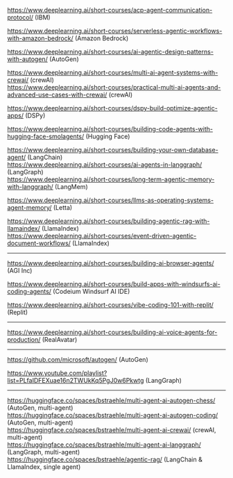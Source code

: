 https://www.deeplearning.ai/short-courses/acp-agent-communication-protocol/ (IBM)  

https://www.deeplearning.ai/short-courses/serverless-agentic-workflows-with-amazon-bedrock/ (Amazon Bedrock)  

https://www.deeplearning.ai/short-courses/ai-agentic-design-patterns-with-autogen/ (AutoGen)  

https://www.deeplearning.ai/short-courses/multi-ai-agent-systems-with-crewai/ (crewAI)  
https://www.deeplearning.ai/short-courses/practical-multi-ai-agents-and-advanced-use-cases-with-crewai/ (crewAI)  

https://www.deeplearning.ai/short-courses/dspy-build-optimize-agentic-apps/ (DSPy)

https://www.deeplearning.ai/short-courses/building-code-agents-with-hugging-face-smolagents/ (Hugging Face)  

https://www.deeplearning.ai/short-courses/building-your-own-database-agent/ (LangChain)  
https://www.deeplearning.ai/short-courses/ai-agents-in-langgraph/ (LangGraph)  
https://www.deeplearning.ai/short-courses/long-term-agentic-memory-with-langgraph/ (LangMem)  

https://www.deeplearning.ai/short-courses/llms-as-operating-systems-agent-memory/ (Letta)  

https://www.deeplearning.ai/short-courses/building-agentic-rag-with-llamaindex/ (LlamaIndex)  
https://www.deeplearning.ai/short-courses/event-driven-agentic-document-workflows/ (LlamaIndex)  

---

https://www.deeplearning.ai/short-courses/building-ai-browser-agents/ (AGI Inc)  

https://www.deeplearning.ai/short-courses/build-apps-with-windsurfs-ai-coding-agents/ (Codeium Windsurf AI IDE)  

https://www.deeplearning.ai/short-courses/vibe-coding-101-with-replit/ (Replit)  

---

https://www.deeplearning.ai/short-courses/building-ai-voice-agents-for-production/ (RealAvatar)

---

https://github.com/microsoft/autogen/ (AutoGen)  

https://www.youtube.com/playlist?list=PLfaIDFEXuae16n2TWUkKq5PgJ0w6Pkwtg (LangGraph)  

---

https://huggingface.co/spaces/bstraehle/multi-agent-ai-autogen-chess/ (AutoGen, multi-agent)  
https://huggingface.co/spaces/bstraehle/multi-agent-ai-autogen-coding/ (AutoGen, multi-agent)  
https://huggingface.co/spaces/bstraehle/multi-agent-ai-crewai/ (crewAI, multi-agent)  
https://huggingface.co/spaces/bstraehle/multi-agent-ai-langgraph/ (LangGraph, multi-agent)  
https://huggingface.co/spaces/bstraehle/agentic-rag/ (LangChain & LlamaIndex, single agent)  
